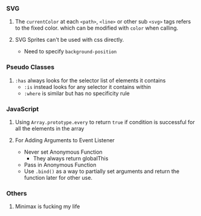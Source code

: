 
### SVG

1. The `currentColor` at each `<path>`, `<line>` or other sub `<svg>` tags refers to the fixed color. which can be modified with `color` when calling.

2. SVG Sprites can't be used with css directly.
    - Need to specify `background-position`

### Pseudo Classes

1. `:has` always looks for the selector list of elements it contains
    - `:is` instead looks for any selector it contains within
    - `:where` is similar but has no specificity rule

### JavaScript

1. Using `Array.prototype.every` to return `true` if condition is successful for all the elements in the array

2. For Adding Arguments to Event Listener
    - Never set Anonymous Function
        - They always return globalThis
    - Pass in Anonymous Function
    - Use `.bind()` as a way to partially set arguments and return the function later for other use.


### Others

1. Minimax is fucking my life


